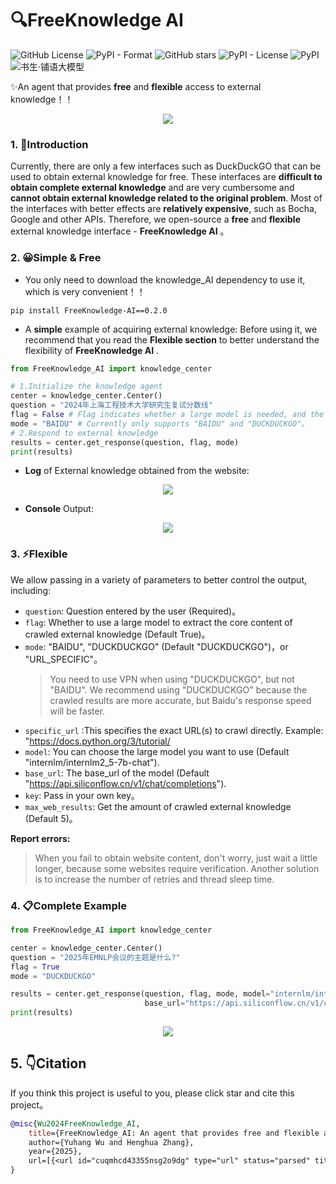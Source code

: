 # 🔍FreeKnowledge AI
![GitHub License](https://img.shields.io/github/license/VovyH/FreeKnowledge_AI?tab=MIT-1-ov-file)
![PyPI - Format](https://img.shields.io/pypi/format/FreeKnowledge-AI)
![GitHub stars](https://img.shields.io/github/stars/VovyH/FreeKnowledge_AI)
![PyPI - License](https://img.shields.io/pypi/l/FreeKnowledge-AI?color=purple)
![PyPI](https://img.shields.io/badge/PyPI-绿色??color=green)
![书生·铺语大模型](https://img.shields.io/badge/书生·浦语大模型-蓝色?color=blue)

✨An agent that provides **free** and **flexible** access to external knowledge！！
<div align="center">
     <img src="https://github.com/user-attachments/assets/df699fb5-8682-4b5a-97d4-c66c45a324af"/>
</div>


### 1. 📖Introduction

Currently, there are only a few interfaces such as DuckDuckGO that can be used to obtain external knowledge for free. These interfaces are **difficult to obtain complete external knowledge** and are very cumbersome and **cannot obtain external knowledge related to the original problem**. Most of the interfaces with better effects are **relatively expensive**, such as Bocha, Google and other APIs. Therefore, we open-source a **free** and **flexible** external knowledge interface - **FreeKnowledge AI** 。

### 2. 😀Simple & Free

- You only need to download the knowledge_AI dependency to use it, which is very convenient！！
```shell
pip install FreeKnowledge-AI==0.2.0
```

- A **simple** example of acquiring external knowledge:
Before using it, we recommend that you read the **Flexible section** to better understand the flexibility of **FreeKnowledge AI** .
```python
from FreeKnowledge_AI import knowledge_center

# 1.Initialize the knowledge agent
center = knowledge_center.Center()
question = "2024年上海工程技术大学研究生复试分数线"
flag = False # Flag indicates whether a large model is needed, and the output content will be more beautiful and standard.
mode = "BAIDU" # Currently only supports "BAIDU" and "DUCKDUCKGO"。
# 2.Respond to external knowledge
results = center.get_response(question, flag, mode)
print(results)
```

- **Log** of External knowledge obtained from the website:
<div align="center">
     <img src="https://github.com/user-attachments/assets/88632553-a275-4836-a3b5-3bf66485f54a"/>
</div>

- **Console** Output:
<div align="center">
     <img src="https://github.com/user-attachments/assets/751c351f-9e9e-4959-ba92-4b3b1f811411"/>
</div>

### 3. ⚡Flexible

We allow passing in a variety of parameters to better control the output, including:
- `question`: Question entered by the user (Required)。
- `flag`: Whether to use a large model to extract the core content of crawled external knowledge (Default True)。
- `mode`: "BAIDU", "DUCKDUCKGO" (Default "DUCKDUCKGO")，or "URL_SPECIFIC"。
  > You need to use VPN when using "DUCKDUCKGO", but not "BAIDU". We recommend using "DUCKDUCKGO" because the crawled results are more accurate, but Baidu's response speed will be faster.
- `specific_url` :This specifies the exact URL(s) to crawl directly. Example: "https://docs.python.org/3/tutorial/
- `model`: You can choose the large model you want to use (Default "internlm/internlm2_5-7b-chat").
- `base_url`: The base_url of the model (Default "https://api.siliconflow.cn/v1/chat/completions").
- `key`: Pass in your own key。
- `max_web_results`: Get the amount of crawled external knowledge (Default 5)。

**Report errors:**
> When you fail to obtain website content, don't worry, just wait a little longer, because some websites require verification. Another solution is to increase the number of retries and thread sleep time.

### 4. 📋Complete Example

```python
from FreeKnowledge_AI import knowledge_center

center = knowledge_center.Center()
question = "2025年EMNLP会议的主题是什么?"
flag = True 
mode = "DUCKDUCKGO"

results = center.get_response(question, flag, mode, model="internlm/internlm2_5-7b-chat", 
                              base_url="https://api.siliconflow.cn/v1/chat/completions", key = "xxx", max_web_results = 2)
print(results) 
```

<div align="center">
     <img src="https://github.com/user-attachments/assets/c7cd31bf-1732-476b-a4ca-d4c33529f644"/>
</div>

## 5. 👇Citation
If you think this project is useful to you, please click star and cite this project。

```bibtex
@misc{Wu2024FreeKnowledge_AI,
    title={FreeKnowledge_AI: An agent that provides free and flexible access to external knowledge,
    author={Yuhang Wu and Henghua Zhang},
    year={2025},
    url=[{<url id="cuqmhcd43355nsg2o9dg" type="url" status="parsed" title="GitHub -VovyH/FreeKnowledge_AI" wc="6723">https://github.com/VovyH/FreeKnowledge_AI</url>}](https://github.com/VovyH/FreeKnowledge_AI/),
}
```
  
